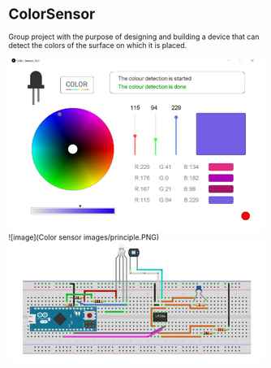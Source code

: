 # ColorSensor
Group project with the purpose of designing and building a device that can detect the colors of the surface on which it is placed.

![image](https://github.com/masal-98/ColorSensor/blob/c47c70f36c8f53dac4e1d86b127bb8c4cab6abf7/Color%20sensor%20images/color%20GUI.PNG)
![image](Color sensor images/principle.PNG)
![image](https://github.com/masal-98/ColorSensor/blob/3f54e840d07387da64b9230f426652766ade9c57/Color%20sensor%20images/schema.PNG)
